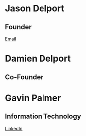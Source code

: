# Jason Delport
## Founder
[Email](jasondelport8@gmail.com)

# Damien Delport
## Co-Founder

# Gavin Palmer
## Information Technology
[LinkedIn](https://www.linkedin.com/in/herolfg/)
